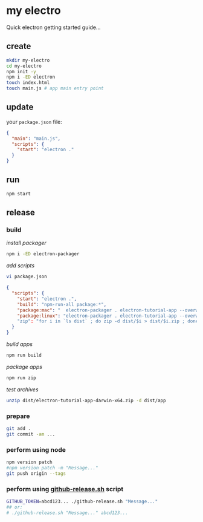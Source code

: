 # my electro
Quick electron getting started guide...

## create

```bash
mkdir my-electro
cd my-electro
npm init -y
npm i -ED electron
touch index.html
touch main.js # app main entry point
```

## update

your `package.json` file:

```json
{
  "main": "main.js",
  "scripts": {
    "start": "electron ."
  }
}
```

## run

```bash
npm start
```

## release

### build

_install packager_

```bash
npm i -ED electron-packager
```

_add scripts_

```bash
vi package.json
```

```json
{
  "scripts": {
    "start": "electron .",
    "build": "npm-run-all package:*",
    "package:mac": "  electron-packager . electron-tutorial-app --overwrite --asar --platform=darwin --arch=x64 --prune=true --out=dist  --version-string.CompanyName=daggerok --version-string.FileDescription=UA --version-string.ProductName=\"MyElectro\"",
    "package:linux": "electron-packager . electron-tutorial-app --overwrite --asar --platform=linux  --arch=x64 --prune=true --out=dist  --version-string.CompanyName=daggerok --version-string.FileDescription=UA --version-string.ProductName=\"MyElectro\""
    "zip": "for i in `ls dist` ; do zip -d dist/$i > dist/$i.zip ; done"
  }
}
```

_build apps_

```bash
npm run build
```

_package apps_

```bash
npm run zip
```

_test archives_

```bash
unzip dist/electron-tutorial-app-darwin-x64.zip -d dist/app  
```

### prepare

```bash
git add .
git commit -am ...
```

### perform using node

```bash
npm version patch
#npm version patch -m "Message..."
git push origin --tags
```

### perform using [github-release.sh](github-release.sh) script

```bash
GITHUB_TOKEN=abcd123... ./github-release.sh "Message..."
## or:
# ./github-release.sh "Message..." abcd123...
```
